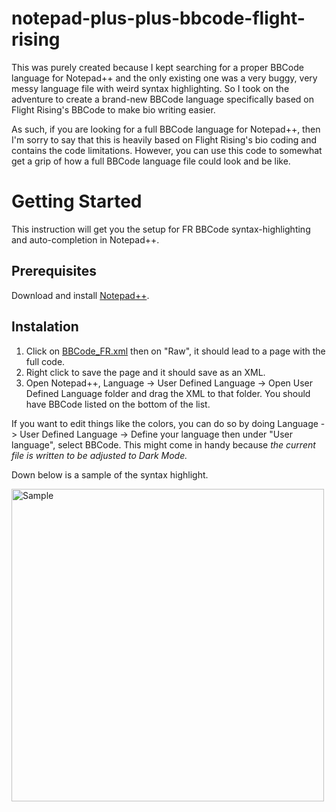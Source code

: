 # notepad-plus-plus-bbcode-flight-rising
This was purely created because I kept searching for a proper BBCode language for Notepad++ and the only existing one was a very buggy, very messy language file with weird syntax highlighting. So I took on the adventure to create a brand-new BBCode language specifically based on Flight Rising's BBCode to make bio writing easier.

As such, if you are looking for a full BBCode language for Notepad++, then I'm sorry to say that this is heavily based on Flight Rising's bio coding and contains the code limitations. However, you can use this code to somewhat get a grip of how a full BBCode language file could look and be like.

# Getting Started
This instruction will get you the setup for FR BBCode syntax-highlighting and auto-completion in Notepad++.

## Prerequisites
Download and install [Notepad++](https://notepad-plus-plus.org/downloads/).

## Instalation
1. Click on [BBCode_FR.xml](/BBCode_FR.xml) then on "Raw", it should lead to a page with the full code.
2. Right click to save the page and it should save as an XML.
3. Open Notepad++, Language -> User Defined Language -> Open User Defined Language folder and drag the XML to that folder. You should have BBCode listed on the bottom of the list.

If you want to edit things like the colors, you can do so by doing Language -> User Defined Language -> Define your language then under "User language", select BBCode. This might come in handy because *the current file is written to be adjusted to Dark Mode.*

Down below is a sample of the syntax highlight.

<img src="https://user-images.githubusercontent.com/99213458/184732403-33e7ba7e-82ec-4e53-8eda-301f64dcdb17.png" alt="Sample" height="500" />
